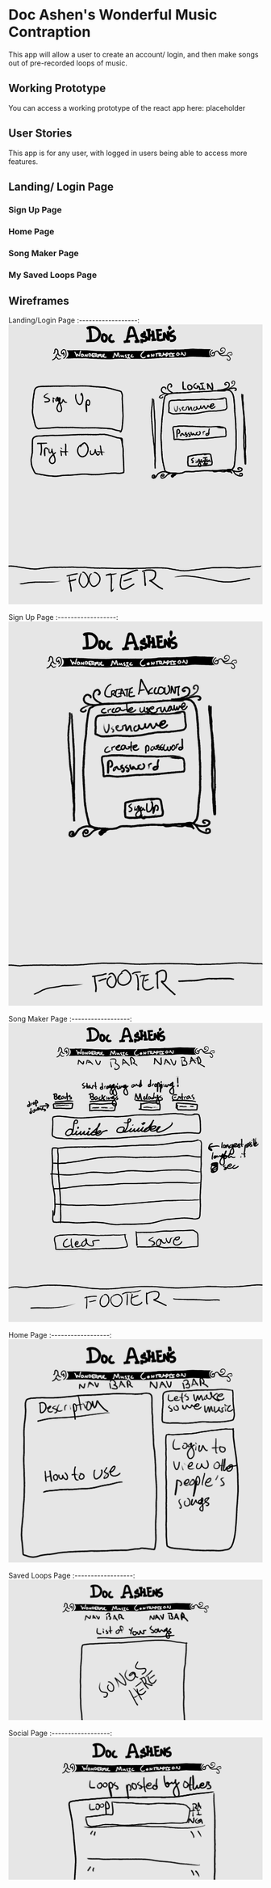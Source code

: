 # Doc Ashen's Wonderful Music Contraption
This app will allow a user to create an account/ login, and then make songs out of pre-recorded loops of music. 

## Working Prototype
You can access a working prototype of the react app here: placeholder

## User Stories
This app is for any user, with logged in users being able to access more features.

## Landing/ Login Page

### Sign Up Page

### Home Page

### Song Maker Page

### My Saved Loops Page


## Wireframes

Landing/Login Page
:------------------:
<img src="readme-images/Landing_ Login.jpg" />

Sign Up Page
:------------------:
<img src="readme-images/Sign Up.jpg" />

Song Maker Page
:------------------:
<img src="readme-images/Song Maker.jpg" />

Home Page
:------------------:
<img src="readme-images/Home.jpg" />

Saved Loops Page
:------------------:
<img src="readme-images/Saved Loops.jpg" />

Social Page
:------------------:
<img src="readme-images/Social.jpg" />

